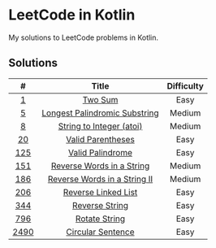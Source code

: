 # LeetCode in Kotlin

My solutions to LeetCode problems in Kotlin.

## Solutions

|                                 #                                  |                                                    Title                                                     | Difficulty |
|:------------------------------------------------------------------:|:------------------------------------------------------------------------------------------------------------:|:----------:|
|      [1](https://leetcode.com/problems/two-sum/description/)       |                      [Two Sum](src/main/kotlin/com/schmoczer/leetcode/_0001/TwoSum.kt)                       |    Easy    |
| [5](https://leetcode.com/problems/longest-palindromic-substring/)  | [Longest Palindromic Substring](src/main/kotlin/com/schmoczer/leetcode/_0005/LongestPalindromicSubstring.kt) |   Medium   |
|     [8](https://leetcode.com/problems/string-to-integer-atoi/)     |         [String to Integer (atoi)](src/main/kotlin/com/schmoczer/leetcode/_0008/StringToInteger.kt)          |   Medium   |
|       [20](https://leetcode.com/problems/valid-parentheses/)       |            [Valid Parentheses](src/main/kotlin/com/schmoczer/leetcode/_0020/ValidParentheses.kt)             |    Easy    |
|       [125](https://leetcode.com/problems/valid-palindrome/)       |             [Valid Palindrome](src/main/kotlin/com/schmoczer/leetcode/_0125/ValidPalindrome.kt)              |    Easy    |
|  [151](https://leetcode.com/problems/reverse-words-in-a-string/)   |      [Reverse Words in a String](src/main/kotlin/com/schmoczer/leetcode/_0151/ReverseWordsInString.kt)       |   Medium   |
| [186](https://leetcode.com/problems/reverse-words-in-a-string-ii/) | [Reverse Words in a String II](src/main/kotlin/com/schmoczer/leetcode/_0186/ReverseWordsInStringInPlace.kt)  |   Medium   |
|     [206](https://leetcode.com/problems/reverse-linked-list/)      |           [Reverse Linked List](src/main/kotlin/com/schmoczer/leetcode/_0206/ReverseLinkedList.kt)           |    Easy    |
|        [344](https://leetcode.com/problems/reverse-string/)        |               [Reverse String](src/main/kotlin/com/schmoczer/leetcode/_0344/ReverseString.kt)                |    Easy    |
|        [796](https://leetcode.com/problems/rotate-string/)         |                [Rotate String](src/main/kotlin/com/schmoczer/leetcode/_0796/RotateString.kt)                 |    Easy    |
|      [2490](https://leetcode.com/problems/circular-sentence/)      |            [Circular Sentence](src/main/kotlin/com/schmoczer/leetcode/_2490/CircularSentence.kt)             |    Easy    |
